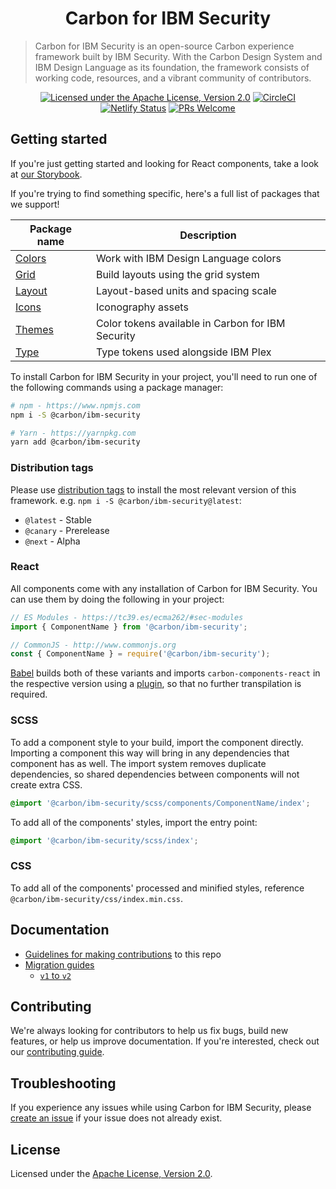 <h1 align="center">Carbon for IBM Security</h1>

> Carbon for IBM Security is an open-source Carbon experience framework built by IBM Security. With the Carbon Design System and IBM Design Language as its foundation, the framework consists of working code, resources, and a vibrant community of contributors.

<span align="center">

[![Licensed under the Apache License, Version 2.0](https://img.shields.io/badge/license-Apache--2.0-blue.svg)](LICENSE)
[![CircleCI](https://circleci.com/gh/carbon-design-system/ibm-security.svg?style=shield)](https://circleci.com/gh/carbon-design-system/ibm-security)
[![Netlify Status](https://api.netlify.com/api/v1/badges/a22469a3-45b0-47af-97a6-99771a66e93a/deploy-status)](https://app.netlify.com/sites/ibm-security/deploys)
[![PRs Welcome](https://img.shields.io/badge/PRs-welcome-brightgreen.svg)](.github/CONTRIBUTING.md)

</span>

## Getting started

If you're just getting started and looking for React components, take a look at [our Storybook](https://ibm-security.carbondesignsystem.com).

If you're trying to find something specific, here's a full list of packages that we support!

| Package name                                                                             | Description                                       |
| ---------------------------------------------------------------------------------------- | ------------------------------------------------- |
| [Colors](https://github.com/carbon-design-system/carbon/tree/master/packages/colors)     | Work with IBM Design Language colors              |
| [Grid](https://github.com/carbon-design-system/carbon/tree/master/packages/grid)         | Build layouts using the grid system               |
| [Layout](https://github.com/carbon-design-system/carbon/tree/master/packages/layout)     | Layout-based units and spacing scale              |
| [Icons](https://github.com/carbon-design-system/carbon/tree/master/packages/icons-react) | Iconography assets                                |
| [Themes](https://github.com/carbon-design-system/carbon/tree/master/packages/themes)     | Color tokens available in Carbon for IBM Security |
| [Type](https://github.com/carbon-design-system/carbon/tree/master/packages/type)         | Type tokens used alongside IBM Plex               |

To install Carbon for IBM Security in your project, you'll need to run one of the following commands using a package manager:

```bash
# npm - https://www.npmjs.com
npm i -S @carbon/ibm-security

# Yarn - https://yarnpkg.com
yarn add @carbon/ibm-security
```

### Distribution tags

Please use [distribution tags](https://docs.npmjs.com/cli/dist-tag) to install the most relevant version of this framework. e.g. `npm i -S @carbon/ibm-security@latest`:

- `@latest` - Stable
- `@canary` - Prerelease
- `@next` - Alpha

### React

All components come with any installation of Carbon for IBM Security. You can use them by doing the following in your project:

```js
// ES Modules - https://tc39.es/ecma262/#sec-modules
import { ComponentName } from '@carbon/ibm-security';

// CommonJS - http://www.commonjs.org
const { ComponentName } = require('@carbon/ibm-security');
```

[Babel](https://babeljs.io) builds both of these variants and imports `carbon-components-react` in the respective version using a [plugin](https://github.com/carbon-design-system/ibm-security/blob/master/babel/carbon-components-react-import.babel-plugin.js), so that no further transpilation is required.

### SCSS

To add a component style to your build, import the component directly. Importing a component this way will bring in any dependencies that component has as well. The import system removes duplicate dependencies, so shared dependencies between components will not create extra CSS.

```scss
@import '@carbon/ibm-security/scss/components/ComponentName/index';
```

To add all of the components' styles, import the entry point:

```scss
@import '@carbon/ibm-security/scss/index';
```

### CSS

To add all of the components' processed and minified styles, reference `@carbon/ibm-security/css/index.min.css`.

## Documentation

- [Guidelines for making contributions](.github/CONTRIBUTING.md) to this repo
- [Migration guides](docs/migration)
  - [`v1` to `v2`](docs/migration/migrate-to-2.x.md)

## Contributing

We're always looking for contributors to help us fix bugs, build new features, or help us improve documentation. If you're interested, check out our [contributing guide](/.github/CONTRIBUTING.md).

## Troubleshooting

If you experience any issues while using Carbon for IBM Security, please [create an issue](https://github.com/carbon-design-system/ibm-security/issues/new?labels=defect&template=BUG.md) if your issue does not already exist.

## License

Licensed under the [Apache License, Version 2.0](./LICENSE).
